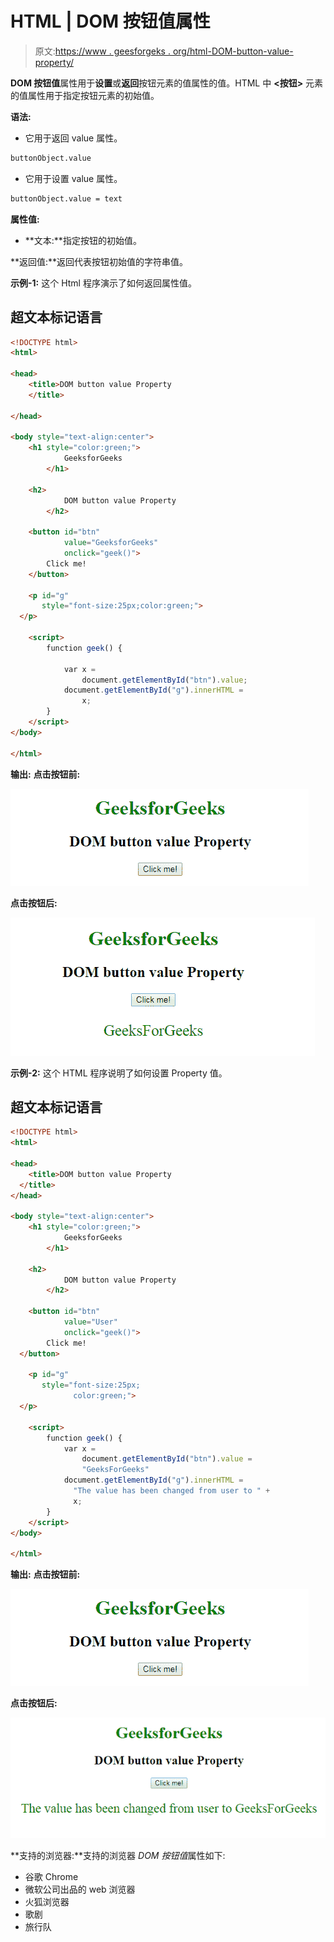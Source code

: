 # HTML | DOM 按钮值属性

> 原文:[https://www . geesforgeks . org/html-DOM-button-value-property/](https://www.geeksforgeeks.org/html-dom-button-value-property/)

**DOM 按钮值**属性用于**设置**或**返回**按钮元素的值属性的值。HTML 中 **<按钮>** 元素的值属性用于指定按钮元素的初始值。

**语法:**

*   它用于返回 value 属性。

```html
buttonObject.value
```

*   它用于设置 value 属性。

```html
buttonObject.value = text
```

**属性值:**

*   **文本:**指定按钮的初始值。

**返回值:**返回代表按钮初始值的字符串值。

**示例-1:** 这个 Html 程序演示了如何返回属性值。

## 超文本标记语言

```html
<!DOCTYPE html>
<html>

<head>
    <title>DOM button value Property
    </title>

</head>

<body style="text-align:center">
    <h1 style="color:green;">
            GeeksforGeeks
        </h1>

    <h2>
            DOM button value Property
        </h2>

    <button id="btn"
            value="GeeksforGeeks"
            onclick="geek()">
        Click me!
    </button>

    <p id="g"
       style="font-size:25px;color:green;">
  </p>

    <script>
        function geek() {

            var x =
                document.getElementById("btn").value;
            document.getElementById("g").innerHTML =
                x;
        }
    </script>
</body>

</html>
```

**输出:**
**点击按钮前:**

![](img/647882aae2b665e8aca81a172db2f44d.png)

**点击按钮后:**

![](img/daa6b46e0a9d774e4afe9ed21679ea27.png)

**示例-2:** 这个 HTML 程序说明了如何设置 Property 值。

## 超文本标记语言

```html
<!DOCTYPE html>
<html>

<head>
    <title>DOM button value Property
  </title>
</head>

<body style="text-align:center">
    <h1 style="color:green;">
            GeeksforGeeks
        </h1>

    <h2>
            DOM button value Property
        </h2>

    <button id="btn"
            value="User"
            onclick="geek()">
        Click me!
  </button>

    <p id="g"
       style="font-size:25px;
              color:green;">
  </p>

    <script>
        function geek() {
            var x =
                document.getElementById("btn").value =
                "GeeksForGeeks"
            document.getElementById("g").innerHTML =
              "The value has been changed from user to " +
              x;
        }
    </script>
</body>

</html>
```

**输出:**
**点击按钮前:**

![](img/647882aae2b665e8aca81a172db2f44d.png)

**点击按钮后:**

![](img/d8c32f5d0a5c2988e02665e0021f3c9e.png)

**支持的浏览器:**支持的浏览器 *DOM 按钮值*属性如下:

*   谷歌 Chrome
*   微软公司出品的 web 浏览器
*   火狐浏览器
*   歌剧
*   旅行队